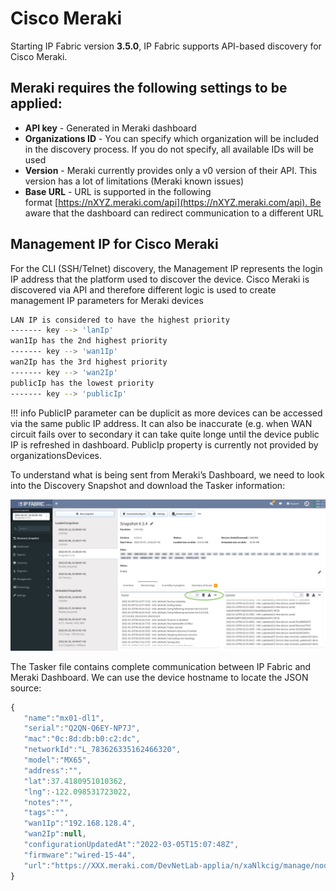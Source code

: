 # Cisco Meraki

Starting IP Fabric version **3.5.0**, IP Fabric supports API-based discovery for Cisco Meraki.

## Meraki requires the following settings to be applied:

- **API key** - Generated in Meraki dashboard
- **Organizations ID** - You can specify which organization will be included in the discovery process. If you do not specify, all available IDs will be used
- **Version** - Meraki currently provides only a v0 version of their API. This version has a lot of limitations (Meraki known issues)
- **Base URL** - URL is supported in the following format [https://nXYZ.meraki.com/api](https://nXYZ.meraki.com/api). Be aware that the dashboard can redirect communication to a different URL

## Management IP for Cisco Meraki

For the CLI (SSH/Telnet) discovery, the Management IP represents the login IP address that the platform used to discover the device. Cisco Meraki is discovered via API and therefore different logic is used to create management IP parameters for Meraki devices

``` bash
LAN IP is considered to have the highest priority
------- key --> 'lanIp'
wan1Ip has the 2nd highest priority
------- key --> 'wan1Ip'
wan2Ip has the 3rd highest priority
------- key --> 'wan2Ip'
publicIp has the lowest priority
------- key --> 'publicIp'
```

!!! info
    PublicIP parameter can be duplicit as more devices can be accessed via the same public IP address. It can also be inaccurate (e.g. when WAN circuit fails over to secondary it can take quite longe until the device public IP is refreshed in dashboard. PublicIp property is currently not provided by organizationsDevices.

To understand what is being sent from Meraki’s Dashboard, we need to look into the Discovery Snapshot and download the Tasker information:

![discovery snapshot](discovery_snapshot.png)

The Tasker file contains complete communication between IP Fabric and Meraki Dashboard. We can use the device hostname to locate the JSON source:

``` js
{
   "name":"mx01-dl1",
   "serial":"Q2QN-Q6EY-NP7J",
   "mac":"0c:8d:db:b0:c2:dc",
   "networkId":"L_783626335162466320",
   "model":"MX65",
   "address":"",
   "lat":37.4180951010362,
   "lng":-122.098531723022,
   "notes":"",
   "tags":"",
   "wan1Ip":"192.168.128.4",
   "wan2Ip":null,
   "configurationUpdatedAt":"2022-03-05T15:07:48Z",
   "firmware":"wired-15-44",
   "url":"https://XXX.meraki.com/DevNetLab-applia/n/xaNlkcig/manage/nodes/new_list/456789654858"
}
```
